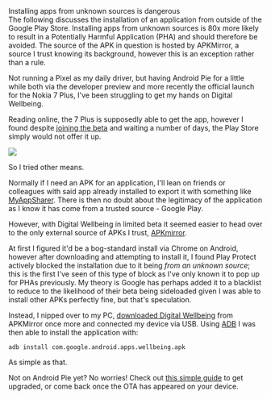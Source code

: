 <!---
title: "How to sideload the Digital Wellbeing beta on Pie"
date: "2018-10-01"
categories:
  - "mobile"
tags:
  - "android"
  - "apk"
  - "beta"
  - "digital-wellbeing"
  - "pha"
  - "sideload"
--->

<div class="callout callout-danger">
	<div class="callout-heading">Installing apps from unknown sources is dangerous</div>
	The following discusses the installation of an application from outside of the Google Play Store. Installing apps from unknown sources is 80x more likely to result in a Potentially Harmful Application (PHA) and should therefore be avoided. The source of the APK in question is hosted by APKMirror, a source I trust knowing its background, however this is an exception rather than a rule.
</div>

Not running a Pixel as my daily driver, but having Android Pie for a little while both via the developer preview and more recently the official launch for the Nokia 7 Plus, I've been struggling to get my hands on Digital Wellbeing.

Reading online, the 7 Plus is supposedly able to get the app, however I found despite [joining the beta](https://www.android.com/versions/pie-9-0/digital-wellbeing-beta/) and waiting a number of days, the Play Store simply would not offer it up.

![](/wp-content/uploads/2018/10/image.png)

So I tried other means.

Normally if I need an APK for an application, I'll lean on friends or colleagues with said app already installed to export it with something like [MyAppSharer](https://play.google.com/store/apps/details?id=com.yschi.MyAppSharer&hl=en). There is then no doubt about the legitimacy of the application as I know it has come from a trusted source - Google Play.

However, with Digital Wellbeing in limited beta it seemed easier to head over to the only external source of APKs I trust, [APKmirror](https://www.apkmirror.com/).

At first I figured it'd be a bog-standard install via Chrome on Android, however after downloading and attempting to install it, I found Play Protect actively blocked the installation due to it being _from an unknown source_; this is the first I've seen of this type of block as I've only known it to pop up for PHAs previously. My theory is Google has perhaps added it to a blacklist to reduce to the likelihood of their beta being sideloaded given I was able to install other APKs perfectly fine, but that's speculation.

Instead, I nipped over to my PC, [downloaded Digital Wellbeing](https://www.apkmirror.com/apk/google-inc/digital-wellbeing/) from APKMirror once more and connected my device via USB. Using [ADB](https://www.xda-developers.com/install-adb-windows-macos-linux/) I was then able to install the application with:

```
adb install com.google.android.apps.wellbeing.apk
```

As simple as that.

Not on Android Pie yet? No worries! Check out [this simple guide](/2018/10/how-to-manually-update-the-nokia-7-plus-to-pie/) to get upgraded, or come back once the OTA has appeared on your device.
